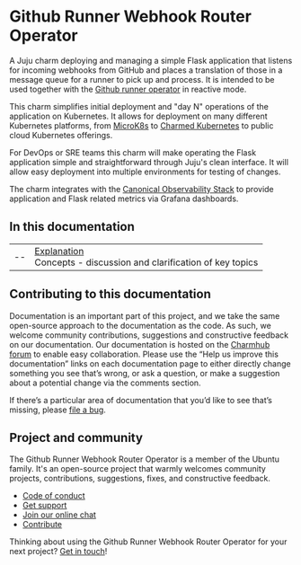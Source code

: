 # Github Runner Webhook Router Operator

A Juju charm deploying and managing a simple Flask application that listens for incoming webhooks
from GitHub and places a translation of those in a message queue for a runner to pick up and process.
It is intended to be used together with the [Github runner operator](https://charmhub.io/github-runner) 
in reactive mode.

This charm simplifies initial deployment and "day N" operations of
the application on Kubernetes. It allows for deployment on many
different Kubernetes platforms, from [MicroK8s](https://microk8s.io)
to [Charmed Kubernetes](https://ubuntu.com/kubernetes) to public cloud
Kubernetes offerings.

For DevOps or SRE teams this charm will make operating the Flask application simple
and straightforward through Juju's clean interface. It will allow easy
deployment into multiple environments for testing of changes.

The charm integrates with the [Canonical Observability Stack](https://charmhub.io/topics/canonical-observability-stack)
to provide application and Flask related metrics via Grafana dashboards.

## In this documentation

| | |
|--|--|
|--| [Explanation](https://charmhub.io/github-runner-webhook-router/docs/explanation-charm-architecture) </br> Concepts - discussion and clarification of key topics  |


## Contributing to this documentation

Documentation is an important part of this project, and we take the
same open-source approach to the documentation as the code. As such,
we welcome community contributions, suggestions and constructive
feedback on our documentation. Our documentation is hosted on the
[Charmhub forum](https://discourse.charmhub.io/) to enable easy
collaboration. Please use the “Help us improve this documentation”
links on each documentation page to either directly change something
you see that’s wrong, or ask a question, or make a suggestion about a
potential change via the comments section.

If there’s a particular area of documentation that you’d like to see that’s
missing, please [file a bug](https://github.com/canonical/github-runner-webhook-router/issues).


## Project and community

The Github Runner Webhook Router Operator is a member of the Ubuntu family. It's an open-source project that warmly welcomes community
projects, contributions, suggestions, fixes, and constructive feedback.

- [Code of conduct](https://ubuntu.com/community/code-of-conduct)
- [Get support](https://discourse.charmhub.io/)
- [Join our online chat](https://matrix.to/#/#charmhub-charmdev:ubuntu.com)
- [Contribute](https://github.com/canonical/hockeypuck-k8s-operator/blob/main/CONTRIBUTING.md)

Thinking about using the Github Runner Webhook Router Operator for your next project?
[Get in touch](https://matrix.to/#/#charmhub-charmdev:ubuntu.com)!
